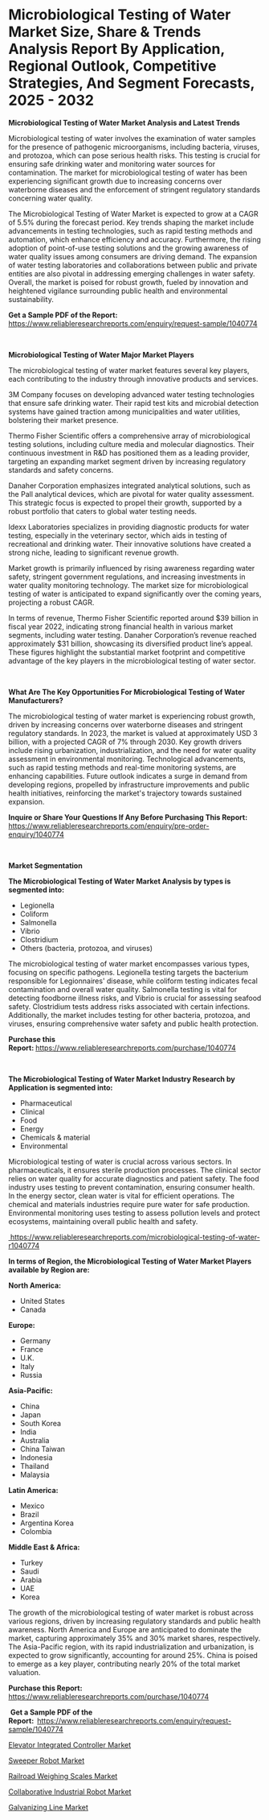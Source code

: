<p><h1>Microbiological Testing of Water Market Size, Share & Trends Analysis Report By Application, Regional Outlook, Competitive Strategies, And Segment Forecasts, 2025 - 2032</h1></p><p><strong>Microbiological Testing of Water Market Analysis and Latest Trends</strong></p>
<p><p>Microbiological testing of water involves the examination of water samples for the presence of pathogenic microorganisms, including bacteria, viruses, and protozoa, which can pose serious health risks. This testing is crucial for ensuring safe drinking water and monitoring water sources for contamination. The market for microbiological testing of water has been experiencing significant growth due to increasing concerns over waterborne diseases and the enforcement of stringent regulatory standards concerning water quality.</p><p>The Microbiological Testing of Water Market is expected to grow at a CAGR of 5.5% during the forecast period. Key trends shaping the market include advancements in testing technologies, such as rapid testing methods and automation, which enhance efficiency and accuracy. Furthermore, the rising adoption of point-of-use testing solutions and the growing awareness of water quality issues among consumers are driving demand. The expansion of water testing laboratories and collaborations between public and private entities are also pivotal in addressing emerging challenges in water safety. Overall, the market is poised for robust growth, fueled by innovation and heightened vigilance surrounding public health and environmental sustainability.</p></p>
<p><strong>Get a Sample PDF of the Report:&nbsp;</strong> <a href="https://www.reliableresearchreports.com/enquiry/request-sample/1040774?utm_campaign=8&utm_medium=2&utm_source=Github&utm_content=ia&utm_term=11042025&utm_id=microbiological-testing-of-water">https://www.reliableresearchreports.com/enquiry/request-sample/1040774</a></p>
<p>&nbsp;</p>
<p><strong>Microbiological Testing of Water Major Market Players</strong></p>
<p><p>The microbiological testing of water market features several key players, each contributing to the industry through innovative products and services. </p><p>3M Company focuses on developing advanced water testing technologies that ensure safe drinking water. Their rapid test kits and microbial detection systems have gained traction among municipalities and water utilities, bolstering their market presence.</p><p>Thermo Fisher Scientific offers a comprehensive array of microbiological testing solutions, including culture media and molecular diagnostics. Their continuous investment in R&D has positioned them as a leading provider, targeting an expanding market segment driven by increasing regulatory standards and safety concerns.</p><p>Danaher Corporation emphasizes integrated analytical solutions, such as the Pall analytical devices, which are pivotal for water quality assessment. This strategic focus is expected to propel their growth, supported by a robust portfolio that caters to global water testing needs.</p><p>Idexx Laboratories specializes in providing diagnostic products for water testing, especially in the veterinary sector, which aids in testing of recreational and drinking water. Their innovative solutions have created a strong niche, leading to significant revenue growth.</p><p>Market growth is primarily influenced by rising awareness regarding water safety, stringent government regulations, and increasing investments in water quality monitoring technology. The market size for microbiological testing of water is anticipated to expand significantly over the coming years, projecting a robust CAGR.</p><p>In terms of revenue, Thermo Fisher Scientific reported around $39 billion in fiscal year 2022, indicating strong financial health in various market segments, including water testing. Danaher Corporation’s revenue reached approximately $31 billion, showcasing its diversified product line’s appeal. These figures highlight the substantial market footprint and competitive advantage of the key players in the microbiological testing of water sector.</p></p>
<p>&nbsp;</p>
<p><strong>What Are The Key Opportunities For Microbiological Testing of Water Manufacturers?</strong></p>
<p><p>The microbiological testing of water market is experiencing robust growth, driven by increasing concerns over waterborne diseases and stringent regulatory standards. In 2023, the market is valued at approximately USD 3 billion, with a projected CAGR of 7% through 2030. Key growth drivers include rising urbanization, industrialization, and the need for water quality assessment in environmental monitoring. Technological advancements, such as rapid testing methods and real-time monitoring systems, are enhancing capabilities. Future outlook indicates a surge in demand from developing regions, propelled by infrastructure improvements and public health initiatives, reinforcing the market's trajectory towards sustained expansion.</p></p>
<p><strong>Inquire or Share Your Questions If Any Before Purchasing This Report:</strong> <a href="https://www.reliableresearchreports.com/enquiry/pre-order-enquiry/1040774?utm_campaign=8&utm_medium=2&utm_source=Github&utm_content=ia&utm_term=11042025&utm_id=microbiological-testing-of-water">https://www.reliableresearchreports.com/enquiry/pre-order-enquiry/1040774</a></p>
<p>&nbsp;</p>
<p><strong>Market Segmentation</strong></p>
<p><strong>The Microbiological Testing of Water Market Analysis by types is segmented into:</strong></p>
<p><ul><li>Legionella</li><li>Coliform</li><li>Salmonella</li><li>Vibrio</li><li>Clostridium</li><li>Others (bacteria, protozoa, and viruses)</li></ul></p>
<p><p>The microbiological testing of water market encompasses various types, focusing on specific pathogens. Legionella testing targets the bacterium responsible for Legionnaires' disease, while coliform testing indicates fecal contamination and overall water quality. Salmonella testing is vital for detecting foodborne illness risks, and Vibrio is crucial for assessing seafood safety. Clostridium tests address risks associated with certain infections. Additionally, the market includes testing for other bacteria, protozoa, and viruses, ensuring comprehensive water safety and public health protection.</p></p>
<p><strong>Purchase this Report:&nbsp;</strong><a href="https://www.reliableresearchreports.com/purchase/1040774?utm_campaign=8&utm_medium=2&utm_source=Github&utm_content=ia&utm_term=11042025&utm_id=microbiological-testing-of-water">https://www.reliableresearchreports.com/purchase/1040774</a></p>
<p>&nbsp;</p>
<p><strong>The Microbiological Testing of Water Market Industry Research by Application is segmented into:</strong></p>
<p><ul><li>Pharmaceutical</li><li>Clinical</li><li>Food</li><li>Energy</li><li>Chemicals & material</li><li>Environmental</li></ul></p>
<p><p>Microbiological testing of water is crucial across various sectors. In pharmaceuticals, it ensures sterile production processes. The clinical sector relies on water quality for accurate diagnostics and patient safety. The food industry uses testing to prevent contamination, ensuring consumer health. In the energy sector, clean water is vital for efficient operations. The chemical and materials industries require pure water for safe production. Environmental monitoring uses testing to assess pollution levels and protect ecosystems, maintaining overall public health and safety.</p></p>
<p><a href="https://www.reliableresearchreports.com/microbiological-testing-of-water-r1040774?utm_campaign=8&utm_medium=2&utm_source=Github&utm_content=ia&utm_term=11042025&utm_id=microbiological-testing-of-water">&nbsp;https://www.reliableresearchreports.com/microbiological-testing-of-water-r1040774</a></p>
<p><strong>In terms of Region, the Microbiological Testing of Water Market Players available by Region are:</strong></p>
<p>
    <p> <strong> North America: </strong>
        <ul>
            <li>United States</li>
            <li>Canada</li>
        </ul>
        </p> 
    <p> <strong> Europe: </strong>
        <ul>
            <li>Germany</li>
            <li>France</li>
            <li>U.K.</li>
            <li>Italy</li>
            <li>Russia</li>
        </ul>
        </p> 
    <p> <strong> Asia-Pacific: </strong>
        <ul>
            <li>China</li>
            <li>Japan</li>
            <li>South Korea</li>
            <li>India</li>
            <li>Australia</li>
            <li>China Taiwan</li>
            <li>Indonesia</li>
            <li>Thailand</li>
            <li>Malaysia</li>
        </ul>
        </p> 
    <p> <strong> Latin America: </strong>
        <ul>
            <li>Mexico</li>
            <li>Brazil</li>
            <li>Argentina Korea</li>
            <li>Colombia</li>
        </ul>
        </p> 
    <p> <strong> Middle East & Africa: </strong>
        <ul>
            <li>Turkey</li>
            <li>Saudi</li>
            <li>Arabia</li>
            <li>UAE</li>
            <li>Korea</li>
        </ul>
    </p>
    </p>
<p><p>The growth of the microbiological testing of water market is robust across various regions, driven by increasing regulatory standards and public health awareness. North America and Europe are anticipated to dominate the market, capturing approximately 35% and 30% market shares, respectively. The Asia-Pacific region, with its rapid industrialization and urbanization, is expected to grow significantly, accounting for around 25%. China is poised to emerge as a key player, contributing nearly 20% of the total market valuation.</p></p>
<p><strong>Purchase this Report: </strong><a href="https://www.reliableresearchreports.com/purchase/1040774?utm_campaign=8&utm_medium=2&utm_source=Github&utm_content=ia&utm_term=11042025&utm_id=microbiological-testing-of-water">https://www.reliableresearchreports.com/purchase/1040774</a></p>
<p>&nbsp;<strong>Get a Sample PDF of the Report:&nbsp;&nbsp;</strong><a href="https://www.reliableresearchreports.com/enquiry/request-sample/1040774?utm_campaign=8&utm_medium=2&utm_source=Github&utm_content=ia&utm_term=11042025&utm_id=microbiological-testing-of-water">https://www.reliableresearchreports.com/enquiry/request-sample/1040774</a></p>
<p><strong></strong></p>
<p><p><a href="https://github.com/daemluari/Market-Research-Report-List-1/blob/main/elevator-integrated-controller-market.md?utm_campaign=8&utm_medium=2&utm_source=Github&utm_content=ia&utm_term=11042025&utm_id=microbiological-testing-of-water">Elevator Integrated Controller Market</a></p><p><a href="https://github.com/haimamuirev8/Market-Research-Report-List-1/blob/main/sweeper-robot-market.md?utm_campaign=8&utm_medium=2&utm_source=Github&utm_content=ia&utm_term=11042025&utm_id=microbiological-testing-of-water">Sweeper Robot Market</a></p><p><a href="https://github.com/vigoseiler/Market-Research-Report-List-1/blob/main/railroad-weighing-scales-market.md?utm_campaign=8&utm_medium=2&utm_source=Github&utm_content=ia&utm_term=11042025&utm_id=microbiological-testing-of-water">Railroad Weighing Scales Market</a></p><p><a href="https://github.com/naulasulakr0/Market-Research-Report-List-1/blob/main/collaborative-industrial-robot-market.md?utm_campaign=8&utm_medium=2&utm_source=Github&utm_content=ia&utm_term=11042025&utm_id=microbiological-testing-of-water">Collaborative Industrial Robot Market</a></p><p><a href="https://github.com/iquiseeboli/Market-Research-Report-List-1/blob/main/galvanizing-line-market.md?utm_campaign=8&utm_medium=2&utm_source=Github&utm_content=ia&utm_term=11042025&utm_id=microbiological-testing-of-water">Galvanizing Line Market</a></p></p>